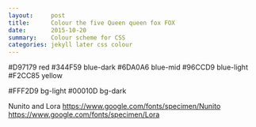 ```yaml
---
layout:     post
title:      Colour the five Queen queen fox FOX
date:       2015-10-20
summary:    Colour scheme for CSS
categories: jekyll later css colour
---
```


#D97179 red
#344F59 blue-dark
#6DA0A6 blue-mid
#96CCD9 blue-light
#F2CC85 yellow
 
 #FFF2D9 bg-light
 #00010D bg-dark
 
 Nunito and Lora
 https://www.google.com/fonts/specimen/Nunito
 https://www.google.com/fonts/specimen/Lora
 